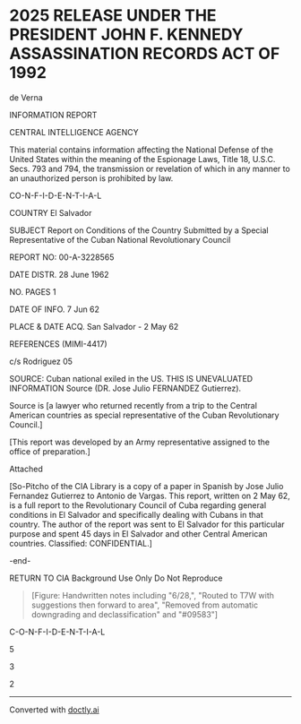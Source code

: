 # 2025 RELEASE UNDER THE PRESIDENT JOHN F. KENNEDY ASSASSINATION RECORDS ACT OF 1992

de Verna

INFORMATION REPORT

CENTRAL INTELLIGENCE AGENCY

This material contains information affecting the National Defense of the United States within the meaning of the Espionage Laws, Title 18, U.S.C. Secs. 793 and 794, the transmission or revelation of which in any manner to an unauthorized person is prohibited by law.

CO-N-F-I-D-E-N-T-I-A-L

COUNTRY El Salvador

SUBJECT Report on Conditions of the Country Submitted by a Special Representative of the Cuban National Revolutionary Council

REPORT NO: 00-A-3228565

DATE DISTR. 28 June 1962

NO. PAGES 1

DATE OF INFO. 7 Jun 62

PLACE & DATE ACQ. San Salvador - 2 May 62

REFERENCES (MIMI-4417)

c/s Rodriguez 05

SOURCE: Cuban national exiled in the US. THIS IS UNEVALUATED INFORMATION Source (DR. Jose Julio FERNANDEZ Gutierrez).

Source is [a lawyer who returned recently from a trip to the Central American countries as special representative of the Cuban Revolutionary Council.]

[This report was developed by an Army representative assigned to the office of preparation.]

Attached

[So-Pitcho of the CIA Library is a copy of a paper in Spanish by Jose Julio Fernandez Gutierrez to Antonio de Vargas. This report, written on 2 May 62, is a full report to the Revolutionary Council of Cuba regarding general conditions in El Salvador and specifically dealing with Cubans in that country. The author of the report was sent to El Salvador for this particular purpose and spent 45 days in El Salvador and other Central American countries. Classified: CONFIDENTIAL.]

-end-

RETURN TO CIA
Background Use Only
Do Not Reproduce

> [Figure: Handwritten notes including "6/28,", "Routed to T7W with suggestions then forward to area", "Removed from automatic downgrading and declassification" and "#09583"]

C-O-N-F-I-D-E-N-T-I-A-L

5

3

2


---
Converted with [doctly.ai](https://doctly.ai)